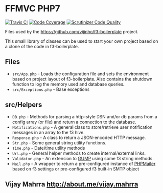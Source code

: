 # FFMVC PHP7

[![Travis CI](https://travis-ci.org/vijinho/FFMVC.svg?branch=dev-master)](https://travis-ci.org/vijinho/FFMVC)
[![Code Coverage](https://scrutinizer-ci.com/g/vijinho/FFMVC/badges/coverage.png?b=dev-master)](https://scrutinizer-ci.com/g/vijinho/FFMVC/?branch=dev-master)
[![Scrutinizer Code Quality](https://scrutinizer-ci.com/g/vijinho/FFMVC/badges/quality-score.png?b=dev-master)](https://scrutinizer-ci.com/g/vijinho/FFMVC/?branch=dev-master)

Files used by the https://github.com/vijinho/f3-boilerplate project.

This small library of classes can be used to start your own project based on a clone of the code in f3-boilerplate.

## Files

- `src/App.php` - Loads the configuration file and sets the environment based on project layout of f3-boilerplate.  Also contains the shutdown function to log the memory used and database queries.
- `src/Exceptions.php` - Base exceptions

## src/Helpers

- `DB.php` - Methods for parsing a http-style DSN and/or db params from a config array (or file) and return a connection to the database.
- `Notifications.php` - A general class to store/retrieve user notification messages in an array to the f3 hive.
- `Response.php` - A class to return a JSON-encoded HTTP message.
- `Str.php` - Some general string utility functions.
- `Time.php` - Date/time utility methods
- `Url.php` - General helper methods to create internal/external links.
- `Validator.php` - An extension to [GUMP](https://github.com/Wixel/GUMP) using some f3 string methods.
- `Mail.php` - A wrapper to return a pre-configured instance of [PHPMailer](https://github.com/PHPMailer/PHPMailer) based on f3 settings or pre-configured f3 built-in SMTP object 

Vijay Mahrra
http://about.me/vijay.mahrra
----
